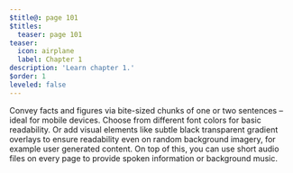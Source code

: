 ```yaml
---
$title@: page 101
$titles:
  teaser: page 101
teaser:
  icon: airplane
  label: Chapter 1
description: 'Learn chapter 1.'
$order: 1
leveled: false
---
```


Convey facts and figures via bite-sized chunks of one or two sentences – ideal for mobile devices. Choose from different font colors for basic readability. Or add visual elements like subtle black transparent gradient overlays to ensure readability even on random background imagery, for example user generated content. On top of this, you can use short audio files on every page to provide spoken information or background music.
